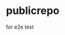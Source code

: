 # publicrepo
for e2e test




















































































































































































































































































































































































































































































































































































































































































































































































































































































































































































































































































































































































































































































































































































































































































































































































































































































































































































































































































































































































































































































































































































































































































































































































































































































































































































































































































































































































































































































































































































































































































































































































































































































































































































































































































































































































































































































































































































































































































































































































































































